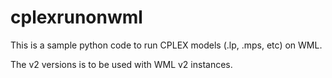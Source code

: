 # cplexrunonwml

This is a sample python code to run CPLEX models (.lp, .mps, etc) on WML.

The v2 versions is to be used with WML v2 instances.
